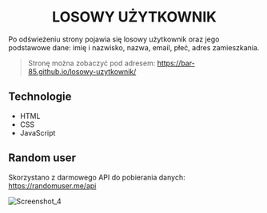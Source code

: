 <h1 align="center"> LOSOWY UŻYTKOWNIK </h1>
Po odświeżeniu strony pojawia się losowy użytkownik oraz jego podstawowe dane: imię i nazwisko, nazwa, email, płeć, adres zamieszkania.


>Stronę można zobaczyć pod adresem: https://bar-85.github.io/losowy-uzytkownik/



## Technologie
- HTML
- CSS
- JavaScript



## Random user
Skorzystano z darmowego API do pobierania danych: https://randomuser.me/api


![Screenshot_4](https://user-images.githubusercontent.com/105555319/187286699-c3572ea5-68a2-4459-99af-8247b727ebad.png)



